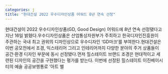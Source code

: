 ```yaml
---
categories: j
title: "현대건설 2022 우수디자인상품 어워드 8년 연속 선정"
---
```

현대건설이 2022 우수디자인상품(GD, Good Design) 어워드에 8년 연속 선정됐다고 지난 16일 밝혔다.우수디자인상품은 산업통상자원부가 주최하고 한국디자인진흥원이 주관하는 국내 최고 권위의 디자인상으로 우수디자인 ‘GD마크’를 부여한다.현대건설은 이번 공모전에서 조경, 익스테리어 그리고 인테리어까지 다양한 분야의 주거 상품들이 공간·환경 디자인 부문에 동시 선정됐다.먼저 힐스테이트 브랜드 조경은 현대적이고 세련된 디자인의 공간을 구현했다는 평가를 받는다. 이번에 선정된 힐스테이트 이진베이시티의 예술 공공보행통로 ‘아트 밸